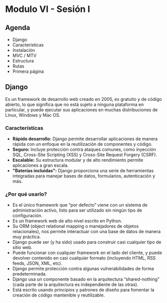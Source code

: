 # Modulo VI - Sesión I

## Agenda

- Django
- Características
- Instalación
- MVC / MTV
- Estructura
- Rutas
- Primera página

## Django

Es un framework de desarrollo web creado en 2005, es gratuito y de código abierto, lo que significa que no está sujeto a ninguna plataforma en particular, y puede ejecutar sus aplicaciones en muchas distribuciones de Linux, Windows y Mac OS.

### Características

- **Rápido desarrollo:** Django permite desarrollar aplicaciones de manera rápida con un enfoque en la reutilización de componentes y código.
- **Seguro:** Incluye protección contra ataques comunes, como inyección SQL, Cross-Site Scripting (XSS) y Cross-Site Request Forgery (CSRF).
- **Escalable:** Su estructura modular y de alto rendimiento permite aplicaciones a gran escala.
- **"Baterías incluidas":** Django proporciona una serie de herramientas integradas para manejar bases de datos, formularios, autenticación y más.

### ¿Por qué usarlo?

- Es el único framework que “por defecto” viene con un sistema de administración activo, listo para ser utilizado sin ningún tipo de configuración.
- Es un framework web de alto nivel escrito en Python.
- Su ORM (object relational mapping o manejadores de objetos relacionales), nos permite interactuar con una base de datos de manera muy práctica.
- Django puede ser (y ha sido) usado para construir casi cualquier tipo de sitio web.
- Puede funcionar con cualquier framework en el lado del cliente, y puede devolver contenido en casi cualquier formato (incluyendo HTML, RSS feeds, JSON, XML, etc).
- Django permite protección contra algunas vulnerabilidades de forma predeterminada.
- Django usa un componente basado en la arquitectura “shared-nothing” (cada parte de la arquitectura es independiente de las otras).
- Está escrito usando principios y patrones de diseño para fomentar la creación de código mantenible y reutilizable.
